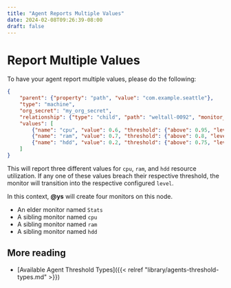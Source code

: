 ```yaml
---
title: "Agent Reports Multiple Values"
date: 2024-02-08T09:26:39-08:00
draft: false
---
```


# Report Multiple Values

To have your agent report multiple values, please do the following:

```json
{
    "parent": {"property": "path", "value": "com.example.seattle"},
    "type": "machine",
    "org_secret": "my_org_secret",
    "relationship": {"type": "child", "path": "weltall-0092", "monitor_name": "Stats"},
    "values": [
        {"name": "cpu", "value": 0.6, "threshold": {"above": 0.95, "level": "critical"}},
        {"name": "ram", "value": 0.7, "threshold": {"above": 0.8, "level": "warning"}},
        {"name": "hdd", "value": 0.2, "threshold": {"above": 0.75, "level": "error"}}
    ]
}
```

This will report three different values for `cpu`, `ram`, and `hdd` resource utilization. If any one of these values breach their respective threshold, the monitor will transition into the respective configured `level`.

In this context, **@ys** will create four monitors on this node.

- An elder monitor named `Stats`
- A sibling monitor named `cpu`
- A sibling monitor named `ram`
- A sibling monitor named `hdd`

## More reading

- [Available Agent Threshold Types]({{< relref "library/agents-threshold-types.md" >}})
